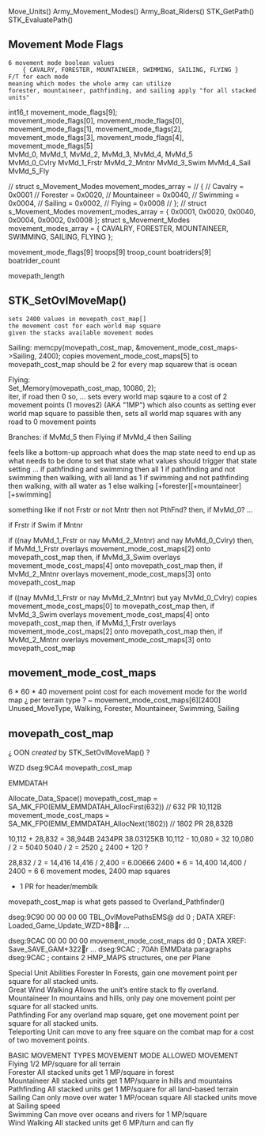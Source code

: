 


Move_Units()
    Army_Movement_Modes()
    Army_Boat_Riders()
    STK_GetPath()
    STK_EvaluatePath()

## Movement Mode Flags
    6 movement mode boolean values
        { CAVALRY, FORESTER, MOUNTAINEER, SWIMMING, SAILING, FLYING }
    F/T for each mode
    meaning which modes the whole army can utilize
    forester, mountaineer, pathfinding, and sailing apply "for all stacked units"


int16_t movement_mode_flags[9];  
movement_mode_flags[0], movement_mode_flags[0], movement_mode_flags[1], movement_mode_flags[2], movement_mode_flags[3], movement_mode_flags[4], movement_mode_flags[5]  
MvMd_0, MvMd_1, MvMd_2, MvMd_3, MvMd_4, MvMd_5  
MvMd_0_Cvlry
MvMd_1_Frstr
MvMd_2_Mntnr
MvMd_3_Swim
MvMd_4_Sail
MvMd_5_Fly

// struct s_Movement_Modes movement_modes_array = 
// {
//     Cavalry = 0x0001
//     Forester = 0x0020,
//     Mountaineer = 0x0040,
//     Swimming = 0x0004,
//     Sailing = 0x0002,
//     Flying = 0x0008
// };
// struct s_Movement_Modes movement_modes_array = { 0x0001, 0x0020, 0x0040, 0x0004, 0x0002, 0x0008 };
struct s_Movement_Modes movement_modes_array = { CAVALRY, FORESTER, MOUNTAINEER, SWIMMING, SAILING, FLYING };



movement_mode_flags[9]
troops[9]
troop_count
boatriders[9]
boatrider_count

movepath_length



## STK_SetOvlMoveMap()
    sets 2400 values in movepath_cost_map[]
    the movement cost for each world map square
    given the stacks available movement modes

Sailing:
    memcpy(movepath_cost_map, &movement_mode_cost_maps->Sailing, 2400);
    copies movement_mode_cost_maps[5] to movepath_cost_map
    should be 2 for every map squarew that is ocean

Flying:  
    Set_Memory(movepath_cost_map, 10080, 2);  
    iter, if road then 0
    so, ...
        sets every world map sqaure to a cost of 2 movement points (1 moves2) (AKA "1MP")
        which also counts as setting ever world map square to passible
        then, sets all world map squares with any road to 0 movement points

Branches:
    if MvMd_5 then Flying
    if MvMd_4 then Sailing

feels like a bottom-up approach
what does the map state need to end up as
what needs to be done to set that state
what values should trigger that state setting
...
if pathfinding and swimming then all 1
if pathfinding and not swimming then walking, with all land as 1
if swimming and not pathfinding then walking, with all water as 1
else
walking [+forester][+mountaineer][+swimming]

something like
if not Frstr or not Mntr then not PthFnd?
then, if MvMd_0?
...

if Frstr
    if Swim
if Mntnr



if ((nay MvMd_1_Frstr or nay MvMd_2_Mntnr) and nay MvMd_0_Cvlry)
    then, if MvMd_1_Frstr overlays movement_mode_cost_maps[2] onto movepath_cost_map
    then, if MvMd_3_Swim overlays movement_mode_cost_maps[4] onto movepath_cost_map
    then, if MvMd_2_Mntnr overlays movement_mode_cost_maps[3] onto movepath_cost_map



if ((nay MvMd_1_Frstr or nay MvMd_2_Mntnr) but yay MvMd_0_Cvlry)
    copies movement_mode_cost_maps[0] to movepath_cost_map
    then, if MvMd_3_Swim overlays movement_mode_cost_maps[4] onto movepath_cost_map
    then, if MvMd_1_Frstr overlays movement_mode_cost_maps[2] onto movepath_cost_map
    then, if MvMd_2_Mntnr overlays movement_mode_cost_maps[3] onto movepath_cost_map


## movement_mode_cost_maps
6 * 60 * 40
movement point cost for each movement mode for the world map
¿ per terrain type ?
~ movement_mode_cost_maps[6][2400]
    Unused_MoveType, Walking, Forester, Mountaineer, Swimming, Sailing


## movepath_cost_map

¿ OON *created* by STK_SetOvlMoveMap() ?


WZD dseg:9CA4
movepath_cost_map

EMMDATAH


Allocate_Data_Space()
movepath_cost_map = SA_MK_FP0(EMM_EMMDATAH_AllocFirst(632))  //  632 PR  10,112B
movement_mode_cost_maps = SA_MK_FP0(EMM_EMMDATAH_AllocNext(1802))     // 1802 PR  28,832B

10,112 + 28,832 = 38,944B  2434PR  38.03125KB
10,112 - 10,080 = 32
10,080 / 2 = 5040
5040 / 2 = 2520
¿ 2400 + 120 ?

28,832 / 2 = 14,416
14,416 / 2,400 = 6.00666
2400 * 6 = 14,400
14,400 / 2400 = 6
6 movement modes, 2400 map squares
+ 1 PR for header/memblk


movepath_cost_map is what gets passed to Overland_Pathfinder()





dseg:9C90 00 00 00 00                                     TBL_OvlMovePathsEMS@ dd 0               ; DATA XREF: Loaded_Game_Update_WZD+8Br ...


dseg:9CAC 00 00 00 00                                     movement_mode_cost_maps dd 0                   ; DATA XREF: Save_SAVE_GAM+322r ...
dseg:9CAC                                                                                         ; 70Ah EMMData paragraphs
dseg:9CAC                                                                                         ; contains 2 HMP_MAPS structures, one per Plane






Special Unit Abilities
    Forester              In Forests, gain one movement point per square for all stacked units.  
    Great Wind Walking    Allows the unit’s entire stack to fly overland.  
    Mountaineer           In mountains and hills, only pay one movement point per square for all stacked units.  
    Pathfinding           For any overland map square, get one movement point per square for all stacked units.  
    Teleporting           Unit can move to any free square on the combat map for a cost of two movement points.  

BASIC MOVEMENT TYPES
MOVEMENT MODE       ALLOWED MOVEMENT
Flying              1/2 MP/square for all terrain  
Forester            All stacked units get 1 MP/square in forest  
Mountaineer         All stacked units get 1 MP/square in hills and mountains
Pathfinding         All stacked units get 1 MP/square for all land-based terrain
Sailing             Can only move over water 1 MP/ocean square All stacked units move at Sailing speed  
Swimming            Can move over oceans and rivers for 1 MP/square  
Wind Walking        All stacked units get 6 MP/turn and can fly  

